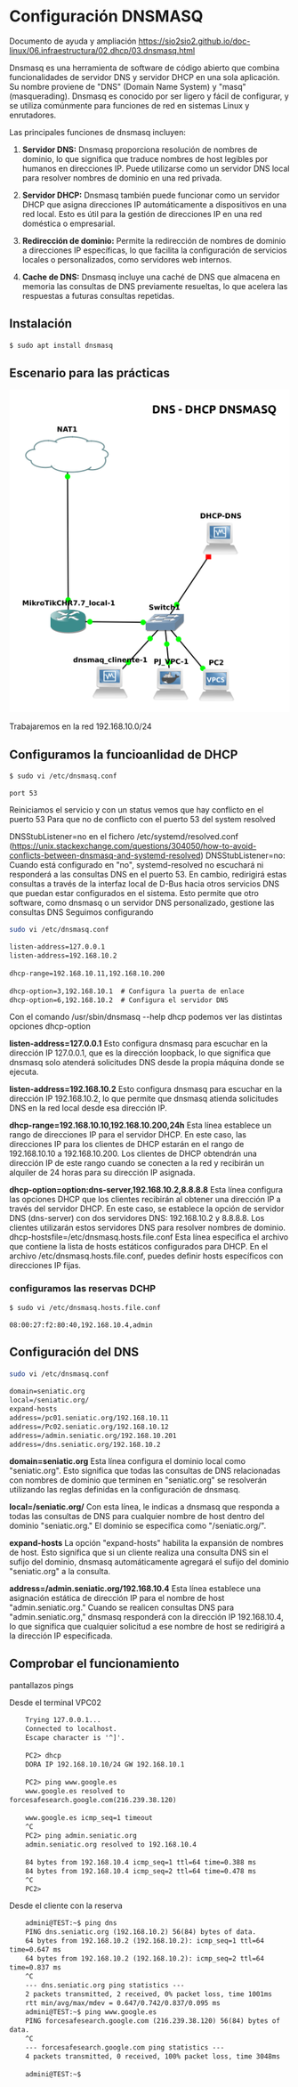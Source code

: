 # Configuración DNSMASQ

Documento de ayuda y ampliación https://sio2sio2.github.io/doc-linux/06.infraestructura/02.dhcp/03.dnsmasq.html

Dnsmasq es una herramienta de software de código abierto que combina funcionalidades de servidor DNS y servidor DHCP en una sola aplicación. Su nombre proviene de "DNS" (Domain Name System) y "masq" (masquerading). Dnsmasq es conocido por ser ligero y fácil de configurar, y se utiliza comúnmente para funciones de red en sistemas Linux y enrutadores.

Las principales funciones de dnsmasq incluyen:

1. **Servidor DNS:** Dnsmasq proporciona resolución de nombres de dominio, lo que significa que traduce nombres de host legibles por humanos en direcciones IP. Puede utilizarse como un servidor DNS local para resolver nombres de dominio en una red privada.

1. **Servidor DHCP:** Dnsmasq también puede funcionar como un servidor DHCP que asigna direcciones IP automáticamente a dispositivos en una red local. Esto es útil para la gestión de direcciones IP en una red doméstica o empresarial.

1. **Redirección de dominio:** Permite la redirección de nombres de dominio a direcciones IP específicas, lo que facilita la configuración de servicios locales o personalizados, como servidores web internos.

1. **Cache de DNS:** Dnsmasq incluye una caché de DNS que almacena en memoria las consultas de DNS previamente resueltas, lo que acelera las respuestas a futuras consultas repetidas.


## Instalación 
```sh
$ sudo apt install dnsmasq
```
## Escenario para las prácticas
![Alt text](img/escenario_dnsmasq.png)

Trabajaremos en la red 192.168.10.0/24

## Configuramos la funcioanlidad de DHCP
```sh
$ sudo vi /etc/dnsmasq.conf
```
    port 53

Reiniciamos el servicio y con un status vemos que hay conflicto en el puerto 53
Para que no de conflicto con el puerto 53 del system resolved

DNSStubListener=no en el fichero /etc/systemd/resolved.conf (https://unix.stackexchange.com/questions/304050/how-to-avoid-conflicts-between-dnsmasq-and-systemd-resolved)
DNSStubListener=no: Cuando está configurado en "no", systemd-resolved no escuchará ni responderá a las consultas DNS en el puerto 53. En cambio, redirigirá estas consultas a través de la interfaz local de D-Bus hacia otros servicios DNS que puedan estar configurados en el sistema. Esto permite que otro software, como dnsmasq o un servidor DNS personalizado, gestione las consultas DNS
Seguimos configurando 

```sh
sudo vi /etc/dnsmasq.conf
```

    listen-address=127.0.0.1
    listen-address=192.168.10.2

    dhcp-range=192.168.10.11,192.168.10.200

    dhcp-option=3,192.168.10.1  # Configura la puerta de enlace
    dhcp-option=6,192.168.10.2  # Configura el servidor DNS


Con el comando /usr/sbin/dnsmasq --help dhcp podemos ver las distintas opciones dhcp-option

**listen-address=127.0.0.1**
Esto configura dnsmasq para escuchar en la dirección IP 127.0.0.1, que es la dirección loopback, lo que significa que dnsmasq solo atenderá solicitudes DNS desde la propia máquina donde se ejecuta.

**listen-address=192.168.10.2**
Esto configura dnsmasq para escuchar en la dirección IP 192.168.10.2, lo que permite que dnsmasq atienda solicitudes DNS en la red local desde esa dirección IP.

**dhcp-range=192.168.10.10,192.168.10.200,24h**
Esta línea establece un rango de direcciones IP para el servidor DHCP. En este caso, las direcciones IP para los clientes de DHCP estarán en el rango de 192.168.10.10 a 192.168.10.200. Los clientes de DHCP obtendrán una dirección IP de este rango cuando se conecten a la red y recibirán un alquiler de 24 horas para su dirección IP asignada.

**dhcp-option=option:dns-server,192.168.10.2,8.8.8.8**
Esta línea configura las opciones DHCP que los clientes recibirán al obtener una dirección IP a través del servidor DHCP. En este caso, se establece la opción de servidor DNS (dns-server) con dos servidores DNS: 192.168.10.2 y 8.8.8.8. Los clientes utilizarán estos servidores DNS para resolver nombres de dominio.
dhcp-hostsfile=/etc/dnsmasq.hosts.file.conf
Esta línea especifica el archivo que contiene la lista de hosts estáticos configurados para DHCP. En el archivo /etc/dnsmasq.hosts.file.conf, puedes definir hosts específicos con direcciones IP fijas.


### configuramos las reservas DCHP
```sh
$ sudo vi /etc/dnsmasq.hosts.file.conf
```

    08:00:27:f2:80:40,192.168.10.4,admin

## Configuración del DNS
```sh
sudo vi /etc/dnsmasq.conf
```
    domain=seniatic.org
    local=/seniatic.org/
    expand-hosts
    address=/pc01.seniatic.org/192.168.10.11
    address=/Pc02.seniatic.org/192.168.10.12
    address=/admin.seniatic.org/192.168.10.201
    address=/dns.seniatic.org/192.168.10.2


**domain=seniatic.org**
Esta línea configura el dominio local como "seniatic.org". Esto significa que todas las consultas de DNS relacionadas con nombres de dominio que terminen en "seniatic.org" se resolverán utilizando las reglas definidas en la configuración de dnsmasq.

**local=/seniatic.org/**
Con esta línea, le indicas a dnsmasq que responda a todas las consultas de DNS para cualquier nombre de host dentro del dominio "seniatic.org." El dominio se especifica como "/seniatic.org/".

**expand-hosts**
 La opción "expand-hosts" habilita la expansión de nombres de host. Esto significa que si un cliente realiza una consulta DNS sin el sufijo del dominio, dnsmasq automáticamente agregará el sufijo del dominio "seniatic.org" a la consulta.

**address=/admin.seniatic.org/192.168.10.4**
Esta línea establece una asignación estática de dirección IP para el nombre de host "admin.seniatic.org." Cuando se realicen consultas DNS para "admin.seniatic.org," dnsmasq responderá con la dirección IP 192.168.10.4, lo que significa que cualquier solicitud a ese nombre de host se redirigirá a la dirección IP especificada.


## Comprobar el funcionamiento

pantallazos pings

Desde el terminal VPC02

        Trying 127.0.0.1...
        Connected to localhost.
        Escape character is '^]'.

        PC2> dhcp
        DORA IP 192.168.10.10/24 GW 192.168.10.1

        PC2> ping www.google.es
        www.google.es resolved to forcesafesearch.google.com(216.239.38.120)

        www.google.es icmp_seq=1 timeout
        ^C
        PC2> ping admin.seniatic.org
        admin.seniatic.org resolved to 192.168.10.4

        84 bytes from 192.168.10.4 icmp_seq=1 ttl=64 time=0.388 ms
        84 bytes from 192.168.10.4 icmp_seq=2 ttl=64 time=0.478 ms
        ^C
        PC2> 

Desde el cliente con la reserva

        admini@TEST:~$ ping dns
        PING dns.seniatic.org (192.168.10.2) 56(84) bytes of data.
        64 bytes from 192.168.10.2 (192.168.10.2): icmp_seq=1 ttl=64 time=0.647 ms
        64 bytes from 192.168.10.2 (192.168.10.2): icmp_seq=2 ttl=64 time=0.837 ms
        ^C
        --- dns.seniatic.org ping statistics ---
        2 packets transmitted, 2 received, 0% packet loss, time 1001ms
        rtt min/avg/max/mdev = 0.647/0.742/0.837/0.095 ms
        admini@TEST:~$ ping www.google.es
        PING forcesafesearch.google.com (216.239.38.120) 56(84) bytes of data.
        ^C
        --- forcesafesearch.google.com ping statistics ---
        4 packets transmitted, 0 received, 100% packet loss, time 3048ms

        admini@TEST:~$ 